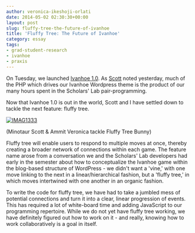 ```yaml
---
author: veronica-ikeshoji-orlati
date: 2014-05-02 02:30:30+00:00
layout: post
slug: fluffy-tree-the-future-of-ivanhoe
title: 'Fluffy Tree: The Future of Ivanhoe'
category: essay
tags:
- grad-student-research
- ivanhoe
- praxis
---
```


On Tuesday, we launched [Ivanhoe 1.0](http://ivanhoe.scholarslab.org/). As [Scott](https://www.scholarslab.org/grad-student-research/dialogical-code-and-the-adventure-of-pair-programming/) noted yesterday, much of the PHP which drives our Ivanhoe Wordpress theme is the product of our many hours spent in the Scholars' Lab pair-programming.




Now that Ivanhoe 1.0 is out in the world, Scott and I have settled down to tackle the next feature: fluffy tree.




[![IMAG1333](http://static.scholarslab.org/wp-content/uploads/2014/05/IMAG1333-300x169.jpg)](http://static.scholarslab.org/wp-content/uploads/2014/05/IMAG1333.jpg)




(Minotaur Scott & Ammit Veronica tackle Fluffy Tree Bunny)




Fluffy tree will enable users to respond to multiple moves at once, thereby creating a broader network of connections within each game. The feature name arose from a conversation we and the Scholars' Lab developers had early in the semester about how to conceptualize the Ivanhoe game within the blog-based structure of WordPress - we didn't want a 'vine,' with one move linking to the next in a linear/hierarchical fashion, but a 'fluffy tree,' in which moves intertwined with one another in an organic fashion.




To write the code for fluffy tree, we have had to take a jumbled mess of potential connections and turn it into a clear, linear progression of events. This has required a lot of white-board time and adding JavaScript to our programming repertoire. While we do not yet have fluffy tree working, we have definitely figured out how to work on it - and really, knowing how to work collaboratively is a goal in itself.

